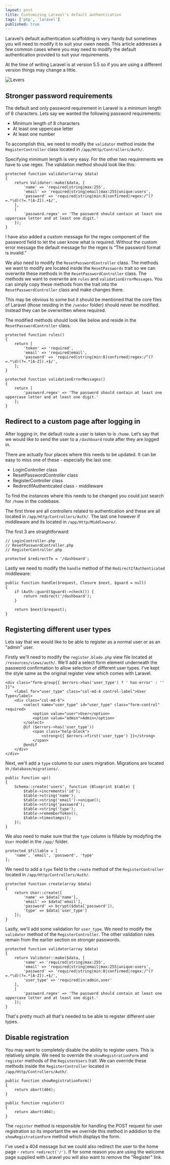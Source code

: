 ```yaml
---
layout: post
title: Customizing Laravel's default authentication
tags: ['php', 'laravel']
published: true
---
```


Laravel’s default authentication scaffolding is very handy but sometimes you will need to modify it to suit your owen needs. This article addresses a few common cases where you may need to modify the default authentication provided to suit your requirements.

At the time of writing Laravel is at version 5.5 so if you are using a different version things may change a little.

![Levers](/img/lever.jpg "Levers")


## Stronger password requirements

The default and only password requirement in Laravel is a minimum length of 6 characters. Lets say we wanted the following password requirements:
* Minimum length of 8 characters
* At least one uppercase letter
* At least one number

To accomplish this, we need to modify the `validator` method inside the `RegisterController` class located in `/app/Http/Controllers/Auth/`. 

Specifying minimum length is very easy. For the other two requirements we have to use regex. The validation method should look like this:

```
protected function validator(array $data)
{
    return Validator::make($data, [
        'name' => 'required|string|max:255',
        'email' => 'required|string|email|max:255|unique:users',
        'password' => 'required|string|min:8|confirmed|regex:/^(?=.*\d)(?=.*[A-Z]).+$/',
    ],
    [
        'password.regex' => 'The password should contain at least one uppercase letter and at least one digit.'
    ]);
}
```

I have also added a custom message for the regex component of the password field to let the user know what is required. Without the custom error message the default message for the regex is “The password format is invalid.”

We also need to modify the `ResetPasswordController` class. The methods we want to modify are located inside the `ResetPasswords` trait so we can overwrite these methods in the `ResetPasswordController` class. The methods we want to overwrite are `rules` and `validationErrorMessages`. You can simply copy these methods from the trait into the `ResetPasswordController` class and make changes there.

This may be obvious to some but it should be mentioned that the core files of Laravel (those residing in the `/vendor` folder) should never be modified. Instead they can be overwritten where required.

The modified methods should look like below and reside in the `ResetPasswordController` class.

```
protected function rules()
{
    return [
        'token' => 'required',
        'email' => 'required|email',
        'password' => 'required|string|min:8|confirmed|regex:/^(?=.*\d)(?=.*[A-Z]).+$/',
    ];
}

protected function validationErrorMessages()
{
    return [
        'password.regex' => 'The password should contain at least one uppercase letter and at least one digit.'
    ];
}
```


## Redirect to a custom page after logging in

After logging in, the default route a user is taken to is `/home`. Let’s say that we would like to send the user to a `/dashboard` route after they are logged in.

There are actually four places where this needs to be updated. It can be easy to miss one of these - especially the last one:
* LoginController class
* ResetPasswordController class
* RegisterController class
* RedirectIfAuthenticated class - middleware

To find the instances where this needs to be changed you could just search for `/home` in the codebase.

The first three are all controllers related to authentication and these are all located in `/app/Http/Controllers/Auth/`. The last one however if middleware and its located in `/app/Http/Middleware/`.

The first 3 are straightforward:

```
// LoginController.php
// ResetPasswordController.php
// RegisterController.php

protected $redirectTo = '/dashboard';
```

Lastly we need to modify the `handle` method of the `RedirectIfAuthenticated` middleware:

```
public function handle($request, Closure $next, $guard = null)
{
    if (Auth::guard($guard)->check()) {
        return redirect('/dashboard');
    }

    return $next($request);
}
```


## Registerting different user types

Lets say that we would like to be able to register as a normal user or as an "admin" user.

Firstly we'll need to modify the `register.blade.php` view file located at `/resources/views/auth/`. We'll add a select form element underneath the password confirmation to allow selection of different user types. I've kept the style same as the original register view which comes with Laravel.

```
<div class="form-group{{ $errors->has('user_type') ? ' has-error' : '' }}">
    <label for="user_type" class="col-md-4 control-label">User Type</label>
    <div class="col-md-6">
        <select name="user_type" id="user_type" class="form-control" required>
            <option value="user">User</option>
            <option value="admin">Admin</option>
        </select>
        @if ($errors->has('user_type'))
            <span class="help-block">
                <strong>{{ $errors->first('user_type') }}</strong>
            </span>
        @endif
    </div>
</div>
```

Next, we'll add a `type` column to our users migration. Migrations are located in `/database/migrations/`.

```
public function up()
{
    Schema::create('users', function (Blueprint $table) {
        $table->increments('id');
        $table->string('name');
        $table->string('email')->unique();
        $table->string('password');
        $table->string('type');
        $table->rememberToken();
        $table->timestamps();
    });
}
```

We also need to make sure that the `type` column is fillable by modyfing the `User` model in the `/app/` folder.

```
protected $fillable = [
    'name', 'email', 'password', 'type'
];
```

We need to add a `type` field to the `create` method of the `RegisterController` located in `/app/Http/Controllers/Auth/`.

```
protected function create(array $data)
{
    return User::create([
        'name' => $data['name'],
        'email' => $data['email'],
        'password' => bcrypt($data['password']),
        'type' => $data['user_type']
    ]);
}
```

Lastly, we'll add some validation for `user_type`. We need to modify the `validator` method of the `RegisterController`. The other validation rules remain from the earlier section on stronger passwords.

```
protected function validator(array $data)
{
    return Validator::make($data, [
        'name' => 'required|string|max:255',
        'email' => 'required|string|email|max:255|unique:users',
        'password' => 'required|string|min:8|confirmed|regex:/^(?=.*\d)(?=.*[A-Z]).+$/',
        'user_type' => 'required|in:admin,user'
    ],
    [
        'password.regex' => 'The password should contain at least one uppercase letter and at least one digit.'
    ]);
}
```

That's pretty much all that's needed to be able to register different user types.

## Disable registration

You may want to completely disable the ability to register users. This is relatively simple. We need to override the `showRegistrationForm` and `register` methods of the `RegisterUsers` trait. We can override these methods inside the `RegisterController` located in `/app/Http/Controllers/Auth/`.

```
public function showRegistrationForm()
{
    return abort(404);
}

public function register()
{
    return abort(404);
}
```

The `register` method is responsible for handling the POST request for user registration so its important the we override this method in addidion to the `showRegistrationForm` method which displays the form.

I've used a 404 message but we could also redirect the user to the home page - `return redirect('/')`. If for some reason you are using the welcome page supplied with Laravel you will also want to remove the "Register" link.
